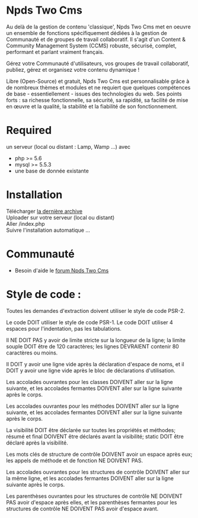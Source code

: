 # Npds Two Cms

Au delà de la gestion de contenu 'classique', Npds Two Cms met en oeuvre un ensemble de fonctions spécifiquement dédiées à la gestion de Communauté et de groupes de travail collaboratif.
Il s'agit d'un Content & Community Management System (CCMS) robuste, sécurisé, complet, performant et parlant vraiment français.

Gérez votre Communauté d'utilisateurs, vos groupes de travail collaboratif, publiez, gérez et organisez
votre contenu dynamique !

Libre (Open-Source) et gratuit, Npds Two Cms est personnalisable grâce à de nombreux thèmes et modules et ne requiert que quelques compétences de base - essentiellement - issues des technologies du web. 
Ses points forts : sa richesse fonctionnelle, sa sécurité, sa rapidité, sa facilité de mise en œuvre et la qualité, la stabilité et la fiabilité de son fonctionnement.

# Required  
un serveur (local ou distant : Lamp, Wamp ...) avec
- php >= 5.6  
- mysql >= 5.5.3
- une base de donnée existante 

# Installation

Télécharger [la dernière archive](https://github.com/nicolas2/npds-two/releases/latest)   
Uploader sur votre serveur (local ou distant)  
Aller /index.php   
Suivre l'installation automatique ...

# Communauté

- Besoin d'aide le [forum Npds Two Cms](https://two-cms.airteck.fr/forum.php)


# Style de code :

Toutes les demandes d'extraction doivent utiliser le style de code PSR-2.

Le code DOIT utiliser le style de code PSR-1.
Le code DOIT utiliser 4 espaces pour l'indentation, pas les tabulations.

Il NE DOIT PAS y avoir de limite stricte sur la longueur de la ligne; la limite souple DOIT être de 120 caractères; les lignes DEVRAIENT contenir 80 caractères ou moins.

Il DOIT y avoir une ligne vide après la déclaration d'espace de noms, et il DOIT y avoir une ligne vide après le bloc de déclarations d'utilisation.

Les accolades ouvrantes pour les classes DOIVENT aller sur la ligne suivante, et les accolades fermantes DOIVENT aller sur la ligne suivante après le corps.

Les accolades ouvrantes pour les méthodes DOIVENT aller sur la ligne suivante, et les accolades fermantes DOIVENT aller sur la ligne suivante après le corps.

La visibilité DOIT être déclarée sur toutes les propriétés et méthodes; résumé et final DOIVENT être déclarés avant la visibilité; static DOIT être déclaré après la visibilité.

Les mots clés de structure de contrôle DOIVENT avoir un espace après eux; les appels de méthode et de fonction NE DOIVENT PAS.

Les accolades ouvrantes pour les structures de contrôle DOIVENT aller sur la même ligne, et les accolades fermantes DOIVENT aller sur la ligne suivante après le corps.

Les parenthèses ouvrantes pour les structures de contrôle NE DOIVENT PAS avoir d'espace après elles, et les parenthèses fermantes pour les structures de contrôle NE DOIVENT PAS avoir d'espace avant.